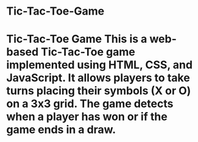 # Tic-Tac-Toe-Game
# Tic-Tac-Toe Game This is a web-based Tic-Tac-Toe game implemented using HTML, CSS, and JavaScript. It allows players to take turns placing their symbols (X or O) on a 3x3 grid. The game detects when a player has won or if the game ends in a draw.
